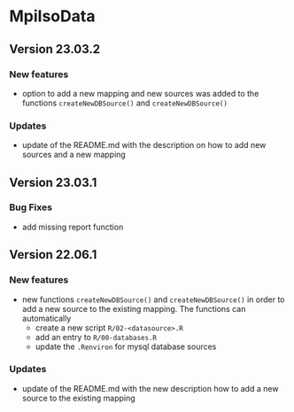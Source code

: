# MpiIsoData

## Version 23.03.2

### New features
- option to add a new mapping and new sources was added to the functions `createNewDBSource()` and `createNewDBSource()`

### Updates
- update of the README.md with the description on how to add new sources and a new mapping

## Version 23.03.1

### Bug Fixes
- add missing report function

## Version 22.06.1

### New features
- new functions `createNewDBSource()` and `createNewDBSource()` in order to add a new source to the existing mapping. The functions can automatically 
  - create a new script `R/02-<datasource>.R`
  - add an entry to `R/00-databases.R`
  - update the `.Renviron` for mysql database sources

### Updates
- update of the README.md with the new description how to add a new source to the existing mapping
